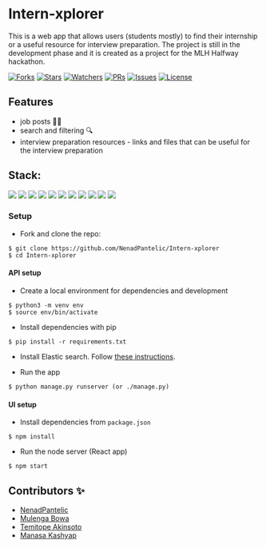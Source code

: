 # Intern-xplorer

This is a web app that allows users (students mostly) to find their internship or a useful resource for interview preparation. The project is still in the development phase and it is created as a project for the MLH Halfway hackathon.

[![Forks](https://img.shields.io/github/forks/NenadPantelic/Intern-xplorer?style=social)](https://github.com/NenadPantelic/Intern-xplorer/network/members)
[![Stars](https://img.shields.io/github/stars/NenadPantelic/Intern-xplorer?style=social)](https://github.com/NenadPantelic/Intern-xplorer/stargazers)
[![Watchers](https://img.shields.io/github/watchers/NenadPantelic/Intern-xplorer?style=social)](https://github.com/NenadPantelic/Intern-xplorer/watchers)
[![PRs](https://img.shields.io/github/issues-pr/NenadPantelic/Intern-xplorer)](https://github.com/NenadPantelic/Intern-xplorer/pulls)
[![Issues](https://img.shields.io/github/issues/NenadPantelic/Intern-xplorer)](https://github.com/NenadPantelic/Intern-xplorer/issues)
[![License](https://img.shields.io/github/license/NenadPantelic/Intern-xplorer)](https://github.com/NenadPantelic/Intern-xplorer/blob/master/LICENSE)

## Features

- job posts :student:
- search and filtering :mag:
- interview preparation resources - links and files that can be useful for the interview preparation 
 
## Stack:

![](https://img.shields.io/badge/Code-Python-informational?style=flat&logo=python&logoColor=white&color=7cbf4a)
![](https://img.shields.io/badge/Code-JavaScript-informational?style=flat&logo=javascript&logoColor=white&color=7cbf4a)
![](https://img.shields.io/badge/Code-HTML5-informational?style=flat&logo=html5&logoColor=white&color=7cbf4a)
![](https://img.shields.io/badge/Code-CSS3-informational?style=flat&logo=css3&logoColor=white&color=7cbf4a)
![](https://img.shields.io/badge/Framework-React-informational?style=flat&logo=react&logoColor=white&color=7cbf4a)
![](https://img.shields.io/badge/Framework-Django-informational?style=flat&logo=django&logoColor=white&color=7cbf4a)
![](https://img.shields.io/badge/Database-PostgreSQL-informational?style=flat&logo=postgresql&logoColor=white&color=7cbf4a)
![](https://img.shields.io/badge/VCS-git-informational?style=flat&logo=git&logoColor=white&color=7cbf4a)
![](https://img.shields.io/badge/VCS-GitHub-informational?style=flat&logo=GitHub&logoColor=white&color=7cbf4a)
![](https://img.shields.io/badge/Editor-Pycharm-informational?style=flat&logo=pycharm&logoColor=white&color=7cbf4a)
![](https://img.shields.io/badge/Editor-VSCode-informational?style=flat&logo=visual-studio-coded&logoColor=white&color=7cbf4a)



### Setup

- Fork and clone the repo:

```
$ git clone https://github.com/NenadPantelic/Intern-xplorer
$ cd Intern-xplorer
```
#### API setup
- Create a local environment for dependencies and development

```
$ python3 -m venv env
$ source env/bin/activate
```

- Install dependencies with pip

```
$ pip install -r requirements.txt
```

- Install Elastic search. Follow [these instructions](https://www.elastic.co/guide/en/elasticsearch/reference/7.5/targz.html#install-linux).

- Run the app
```
$ python manage.py runserver (or ./manage.py)
```

#### UI setup
- Install dependencies from `package.json`
```
$ npm install
```
- Run the node server (React app)
```
$ npm start
```
## Contributors ✨

- [NenadPantelic](https://github.com/NenadPantelic)
- [Mulenga Bowa](https://github.com/mul53)
- [Temitope Akinsoto](https://github.com/temitopeakinsoto)
- [Manasa Kashyap](https://github.com/Manasa2850)

